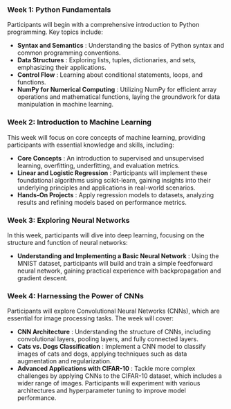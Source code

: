 ### Week 1: Python Fundamentals

Participants will begin with a comprehensive introduction to Python programming. Key topics include:

* **Syntax and Semantics** : Understanding the basics of Python syntax and common programming conventions.
* **Data Structures** : Exploring lists, tuples, dictionaries, and sets, emphasizing their applications.
* **Control Flow** : Learning about conditional statements, loops, and functions.
* **NumPy for Numerical Computing** : Utilizing NumPy for efficient array operations and mathematical functions, laying the groundwork for data manipulation in machine learning.

### Week 2: Introduction to Machine Learning

This week will focus on core concepts of machine learning, providing participants with essential knowledge and skills, including:

* **Core Concepts** : An introduction to supervised and unsupervised learning, overfitting, underfitting, and evaluation metrics.
* **Linear and Logistic Regression** : Participants will implement these foundational algorithms using scikit-learn, gaining insights into their underlying principles and applications in real-world scenarios.
* **Hands-On Projects** : Apply regression models to datasets, analyzing results and refining models based on performance metrics.

### Week 3: Exploring Neural Networks

In this week, participants will dive into deep learning, focusing on the structure and function of neural networks:

* **Understanding and Implementing a Basic Neural Network** : Using the MNIST dataset, participants will build and train a simple feedforward neural network, gaining practical experience with backpropagation and gradient descent.

### Week 4: Harnessing the Power of CNNs

Participants will explore Convolutional Neural Networks (CNNs), which are essential for image processing tasks. The week will cover:

* **CNN Architecture** : Understanding the structure of CNNs, including convolutional layers, pooling layers, and fully connected layers.
* **Cats vs. Dogs Classification** : Implement a CNN model to classify images of cats and dogs, applying techniques such as data augmentation and regularization.
* **Advanced Applications with CIFAR-10** : Tackle more complex challenges by applying CNNs to the CIFAR-10 dataset, which includes a wider range of images. Participants will experiment with various architectures and hyperparameter tuning to improve model performance.

